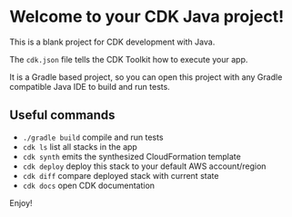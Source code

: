 # Welcome to your CDK Java project!

This is a blank project for CDK development with Java.

The `cdk.json` file tells the CDK Toolkit how to execute your app.

It is a Gradle based project, so you can open this project with any Gradle compatible Java IDE to build and run tests.

## Useful commands

 * `./gradle build`  compile and run tests
 * `cdk ls`          list all stacks in the app
 * `cdk synth`       emits the synthesized CloudFormation template
 * `cdk deploy`      deploy this stack to your default AWS account/region
 * `cdk diff`        compare deployed stack with current state
 * `cdk docs`        open CDK documentation

Enjoy!

